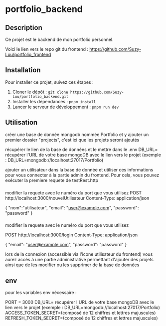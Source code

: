 # portfolio_backend

## Description

Ce projet est le backend de mon portfolio personnel.

Voici le lien vers le repo git du frontend : https://github.com/Suzy-Lou/portfolio_frontend


## Installation

Pour installer ce projet, suivez ces étapes :

1. Cloner le dépôt : `git clone https://github.com/Suzy-Lou/portfolio_backend.git`
2. Installer les dépendances : `pnpm install`
3. Lancer le serveur de développement : `pnpm run dev`

## Utilisation

créer une base de donnée mongodb nommée Portfolio et y ajouter un premier dossier "projects", c'est ici que les projets seront ajoutés

récupérer le lien de la base de données et le mettre dans le .env 
DB_URL= récupérer l'URL de votre base mongoDB avec le lien vers le projet (exemple : DB_URL=mongodb://localhost:27017/Portfolio)


ajouter un utilisateur dans la base de donnée et utiliser ces informations pour vous connecter à la partie admin du frontend. 
Pour cela, vous pouvez exécuter la premiere requete de testRest.http

###

modifier la requete avec le numéro du port que vous utilisez
POST http://localhost:3000/nouvelUtilisateur
Content-Type: application/json

{
    "nom":"utilisateur",
    "email": "user@example.com",
    "password": "password"
}


###

modifier la requete avec le numéro du port que vous utilisez

POST http://localhost:3000/login
Content-Type: application/json

{
    "email": "user@example.com",
    "password": "password"
}



lors de la connexion (accessible via l'icone utilisateur du frontend) vous aurez accès à une partie administrative permettant d'ajouter des projets ainsi que de les modifier ou les supprimer de la base de données



## env

pour les variables env nécessaire : 

PORT = 3000
DB_URL= récupérer l'URL de votre base mongoDB avec le lien vers le projet (exemple : DB_URL=mongodb://localhost:27017/Portfolio)
ACCESS_TOKEN_SECRET=(composé de 12 chiffres et lettres majuscules)
REFRESH_TOKEN_SECRET=(composé de 12 chiffres et lettres majuscules)

